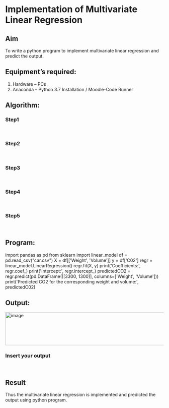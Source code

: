 # Implementation of Multivariate Linear Regression
## Aim
To write a python program to implement multivariate linear regression and predict the output.
## Equipment’s required:
1.	Hardware – PCs
2.	Anaconda – Python 3.7 Installation / Moodle-Code Runner
## Algorithm:
### Step1
<br>

### Step2
<br>

### Step3
<br>

### Step4
<br>

### Step5
<br>

## Program:
import pandas as pd
from sklearn import linear_model
df = pd.read_csv("car.csv")
X = df[['Weight', 'Volume']]
y = df['C02']
regr = linear_model.LinearRegression()
regr.fit(X, y)
print('Coefficients:', regr.coef_)
print('Intercept:', regr.intercept_)
predictedCO2 = regr.predict(pd.DataFrame([[3300, 1300]], columns=['Weight',
'Volume']))
print('Predicted CO2 for the corresponding weight and volume:', predictedC02)







## Output:
<img width="795" height="105" alt="image" src="https://github.com/user-attachments/assets/b04d5ac6-0be2-4bde-a20a-b86491cef548" />


### Insert your output

<br>

## Result
Thus the multivariate linear regression is implemented and predicted the output using python program.
